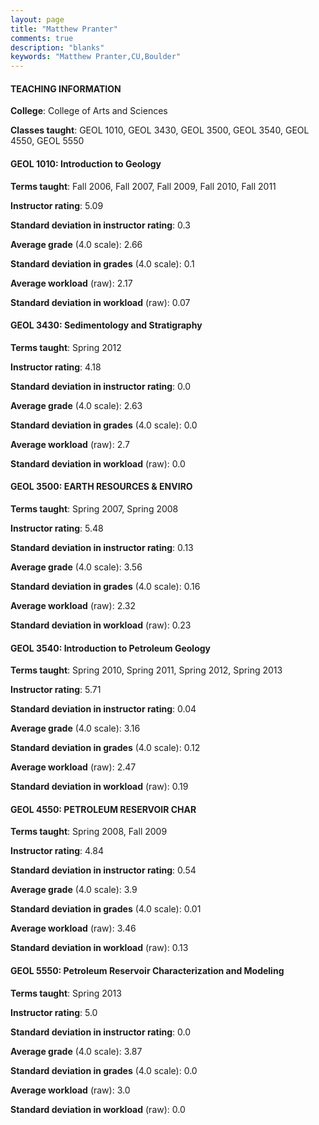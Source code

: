 ```yaml
---
layout: page
title: "Matthew Pranter" 
comments: true
description: "blanks"
keywords: "Matthew Pranter,CU,Boulder"
---
```

<head>
<script src="https://ajax.googleapis.com/ajax/libs/jquery/2.1.3/jquery.min.js"></script>
<script src="https://dl.dropboxusercontent.com/s/pc42nxpaw1ea4o9/highcharts.js?dl=0"></script>
<!-- <script src="../assets/js/highcharts.js"></script> -->
<style type="text/css">@font-face {
	font-family: "Bebas Neue";
	src: url(https://www.filehosting.org/file/details/544349/BebasNeue Regular.otf) format("opentype");
	}
	h1.Bebas { 
		font-family: "Bebas Neue", Verdana, Tahoma;
	}
</style>
</head>
	   
#### TEACHING INFORMATION

**College**: College of Arts and Sciences

**Classes taught**: GEOL 1010, GEOL 3430, GEOL 3500, GEOL 3540, GEOL 4550, GEOL 5550

#### GEOL 1010: Introduction to Geology

**Terms taught**: Fall 2006, Fall 2007, Fall 2009, Fall 2010, Fall 2011

**Instructor rating**: 5.09

**Standard deviation in instructor rating**: 0.3

**Average grade** (4.0 scale): 2.66

**Standard deviation in grades** (4.0 scale): 0.1

**Average workload** (raw): 2.17

**Standard deviation in workload** (raw): 0.07

#### GEOL 3430: Sedimentology and Stratigraphy

**Terms taught**: Spring 2012

**Instructor rating**: 4.18

**Standard deviation in instructor rating**: 0.0

**Average grade** (4.0 scale): 2.63

**Standard deviation in grades** (4.0 scale): 0.0

**Average workload** (raw): 2.7

**Standard deviation in workload** (raw): 0.0

#### GEOL 3500: EARTH RESOURCES & ENVIRO

**Terms taught**: Spring 2007, Spring 2008

**Instructor rating**: 5.48

**Standard deviation in instructor rating**: 0.13

**Average grade** (4.0 scale): 3.56

**Standard deviation in grades** (4.0 scale): 0.16

**Average workload** (raw): 2.32

**Standard deviation in workload** (raw): 0.23

#### GEOL 3540: Introduction to Petroleum Geology

**Terms taught**: Spring 2010, Spring 2011, Spring 2012, Spring 2013

**Instructor rating**: 5.71

**Standard deviation in instructor rating**: 0.04

**Average grade** (4.0 scale): 3.16

**Standard deviation in grades** (4.0 scale): 0.12

**Average workload** (raw): 2.47

**Standard deviation in workload** (raw): 0.19

#### GEOL 4550: PETROLEUM RESERVOIR CHAR

**Terms taught**: Spring 2008, Fall 2009

**Instructor rating**: 4.84

**Standard deviation in instructor rating**: 0.54

**Average grade** (4.0 scale): 3.9

**Standard deviation in grades** (4.0 scale): 0.01

**Average workload** (raw): 3.46

**Standard deviation in workload** (raw): 0.13

#### GEOL 5550: Petroleum Reservoir Characterization and  Modeling

**Terms taught**: Spring 2013

**Instructor rating**: 5.0

**Standard deviation in instructor rating**: 0.0

**Average grade** (4.0 scale): 3.87

**Standard deviation in grades** (4.0 scale): 0.0

**Average workload** (raw): 3.0

**Standard deviation in workload** (raw): 0.0

